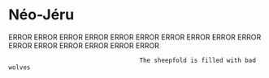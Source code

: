 # Néo-Jéru
ERROR ERROR ERROR ERROR ERROR ERROR ERROR ERROR ERROR ERROR ERROR ERROR ERROR ERROR ERROR ERROR

                                        The sheepfold is filled with bad wolves
